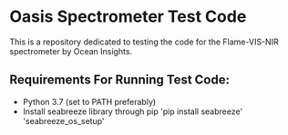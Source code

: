# Oasis Spectrometer Test Code

This is a repository dedicated to testing the code for the Flame-VIS-NIR spectrometer by Ocean Insights.

## Requirements For Running Test Code:

* Python 3.7 (set to PATH preferably)
* Install seabreeze library through pip
	'pip install seabreeze'
	'seabreeze_os_setup'
